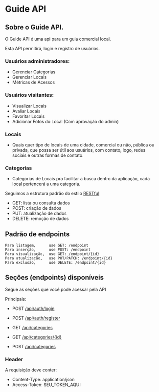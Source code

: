 # Guide API

## Sobre o Guide API.

O Guide API é uma api para um guia comercial local.

Esta API permitirá, login e registro de usuários.

### Usuários administradores:

-   Gerenciar Categorias
-   Gerenciar Locais
-   Métricas de Acessos

### Usuários visitantes:

-   Visualizar Locais
-   Avaliar Locais
-   Favoritar Locais
-   Adicionar Fotos do Local (Com aprovação do admin)

### Locais

-   Quais quer tipo de locais de uma cidade, comercial ou não, pública ou privada, que possa ser útil aos usuários, com contato, logo, redes sociais e outras formas de contato.

### Categorias

-   Categorias de Locais pra facilitar a busca dentro da aplicação, cada local pertencerá a uma categoria.

Seguimos a estrutura padrão do estilo [RESTful](https://en.wikipedia.org/wiki/Representational_state_transfer)

-   GET: lista ou consulta dados
-   POST: criação de dados
-   PUT: atualização de dados
-   DELETE: remoção de dados

## Padrão de endpoints

    Para listagem,      use GET: /endpoint
    Para inserção,      use POST: /endpoint
    Para visualização,  use GET: /endpoint/{id}
    Para atualização,   use PUT/PATCH: /endpoint/{id}
    Para exclusão,      use DELETE: /endpoint/{id}

## Seções (endpoints) disponíveis

Segue as seções que você pode acessar pela API

Principais:

-   POST [/api/auth/login](#)
-   POST [/api/auth/register](#)

-   GET [/api/categories](#)
-   GET [/api/categories/{id}](#)
-   POST [/api/categories](#)

### Header

A requisição deve conter:

-   Content-Type: application/json
-   Access-Token: SEU_TOKEN_AQUI
